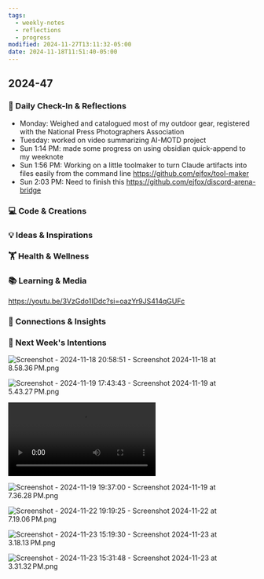 ```yaml
---
tags:
  - weekly-notes
  - reflections
  - progress
modified: 2024-11-27T13:11:32-05:00
date: 2024-11-18T11:51:40-05:00
---
```

## 2024-47
### 🌟 Daily Check-In & Reflections
- Monday: Weighed and catalogued most of my outdoor gear, registered with the National Press Photographers Association
- Tuesday: worked on video summarizing AI-MOTD project
- Sun 1:14 PM: made some progress on using obsidian quick-append to my weeknote
- Sun 1:56 PM: Working on a little toolmaker to turn Claude artifacts into files easily from the command line <https://github.com/ejfox/tool-maker>
- Sun 2:03 PM: Need to finish this <https://github.com/ejfox/discord-arena-bridge>

### 💻 Code & Creations


### 💡 Ideas & Inspirations


### 🏋️ Health & Wellness
<!-- Note any physical activity, mindfulness practice, or self-care -->


### 📚 Learning & Media
<!-- Books, articles, movies, TV shows, podcastsconsumed -->

<https://youtu.be/3VzGdo1IDdc?si=oazYr9JS414qGUFc>

### 🔗 Connections & Insights
<!-- Note any interesting connections between ideas or new realizations -->

### 🎯 Next Week's Intentions
<!-- What do you want to focus on or accomplish next week? -->

![Screenshot - 2024-11-18 20:58:51 - Screenshot 2024-11-18 at 8.58.36 PM.png](http://res.cloudinary.com/ejf/image/upload/v1731981529/Screenshot_2024-11-18_at_8.58.36_PM.png)

![Screenshot - 2024-11-19 17:43:43 - Screenshot 2024-11-19 at 5.43.27 PM.png](http://res.cloudinary.com/ejf/image/upload/v1732056222/Screenshot_2024-11-19_at_5.43.27_PM.png)

![Screenshot - 2024-11-19 17:44:38 - Screen Recording 2024-11-19 at 5.43.39 PM.mov](http://res.cloudinary.com/ejf/video/upload/v1732056275/Screen_Recording_2024-11-19_at_5.43.39_PM.mov)

![Screenshot - 2024-11-19 19:37:00 - Screenshot 2024-11-19 at 7.36.28 PM.png](http://res.cloudinary.com/ejf/image/upload/v1732063015/Screenshot_2024-11-19_at_7.36.28_PM.png)

![Screenshot - 2024-11-22 19:19:25 - Screenshot 2024-11-22 at 7.19.06 PM.png](http://res.cloudinary.com/ejf/image/upload/v1732321164/Screenshot_2024-11-22_at_7.19.06_PM.png)

![Screenshot - 2024-11-23 15:19:30 - Screenshot 2024-11-23 at 3.18.13 PM.png](http://res.cloudinary.com/ejf/image/upload/v1732393167/Screenshot_2024-11-23_at_3.18.13_PM.png)

![Screenshot - 2024-11-23 15:31:48 - Screenshot 2024-11-23 at 3.31.32 PM.png](http://res.cloudinary.com/ejf/image/upload/v1732393907/Screenshot_2024-11-23_at_3.31.32_PM.png)